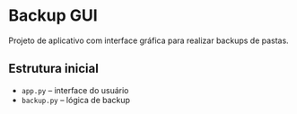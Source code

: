 # Backup GUI

Projeto de aplicativo com interface gráfica para realizar backups de pastas.

## Estrutura inicial

- `app.py` – interface do usuário
- `backup.py` – lógica de backup
